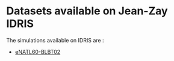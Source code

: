 # Datasets available on Jean-Zay IDRIS

The simulations available on IDRIS are :
  - [eNATL60-BLBT02](jean-zay-eNATL60-BLBT02.md)

